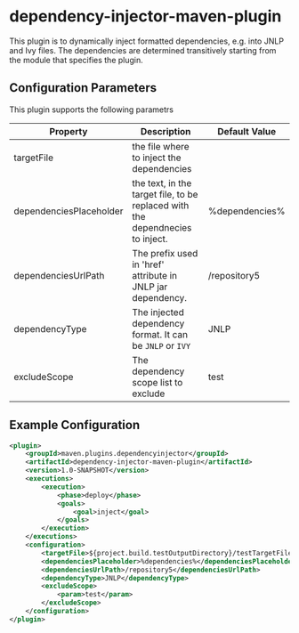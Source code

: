 # dependency-injector-maven-plugin
This plugin is to dynamically inject formatted dependencies, e.g. into JNLP and Ivy files. The dependencies are determined transitively starting from the module that specifies the plugin.

## Configuration Parameters
This plugin supports the following parametrs

| Property | Description | Default Value |
| ------ | ------ | ------- |
| targetFile | the file where to inject the dependencies |
| dependenciesPlaceholder | the text, in the target file, to be replaced with the dependnecies to inject. | %dependencies% |
| dependenciesUrlPath | The prefix used in 'href' attribute in JNLP jar dependency. | /repository5 |
| dependencyType | The injected dependency format. It can be `JNLP` or `IVY` | JNLP |
| excludeScope | The dependency scope list to exclude | test |

## Example Configuration

```xml
<plugin>
    <groupId>maven.plugins.dependencyinjector</groupId>
    <artifactId>dependency-injector-maven-plugin</artifactId>
    <version>1.0-SNAPSHOT</version>
    <executions>
        <execution>
            <phase>deploy</phase>
            <goals>
                <goal>inject</goal>
            </goals>
        </execution>
    </executions>
    <configuration>
        <targetFile>${project.build.testOutputDirectory}/testTargetFile.txt</targetFile>
        <dependenciesPlaceholder>%dependencies%</dependenciesPlaceholder>
        <dependenciesUrlPath>/repository5</dependenciesUrlPath>
        <dependencyType>JNLP</dependencyType>
        <excludeScope>
            <param>test</param>
        </excludeScope>
    </configuration>
</plugin>
```